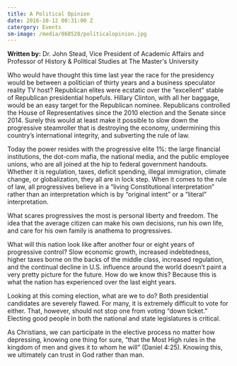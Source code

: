 ```yaml
---
title: A Political Opinion
date: 2016-10-12 00:31:00 Z
catergory: Events
sm-image: /media/868528/politicalopinion.jpg
---
```


**Written by:** Dr. John Stead, Vice President of Academic Affairs and Professor of History & Political Studies at The Master's University

Who would have thought this time last year the race for the presidency would be between a politician of thirty years and a business speculator reality TV host? Republican elites were ecstatic over the “excellent” stable of Republican presidential hopefuls. Hillary Clinton, with all her baggage, would be an easy target for the Republican nominee. Republicans controlled the House of Representatives since the 2010 election and the Senate since 2014. Surely this would at least make it possible to slow down the progressive steamroller that is destroying the economy, undermining this country’s international integrity, and subverting the rule of law.

Today the power resides with the progressive elite 1%: the large financial institutions, the dot-com mafia, the national media, and the public employee unions, who are all joined at the hip to federal government handouts. Whether it is regulation, taxes, deficit spending, illegal immigration, climate change, or globalization, they all are in lock step. When it comes to the rule of law, all progressives believe in a “living Constitutional interpretation” rather than an interpretation which is by “original intent” or a “literal” interpretation.

What scares progressives the most is personal liberty and freedom. The idea that the average citizen can make his own decisions, run his own life, and care for his own family is anathema to progressives.

What will this nation look like after another four or eight years of progressive control? Slow economic growth, increased indebtedness, higher taxes borne on the backs of the middle class, increased regulation, and the continual decline in U.S. influence around the world doesn’t paint a very pretty picture for the future. How do we know this? Because this is what the nation has experienced over the last eight years.

Looking at this coming election, what are we to do? Both presidential candidates are severely flawed. For many, it is extremely difficult to vote for either. That, however, should not stop one from voting “down ticket.” Electing good people in both the national and state legislatures is critical.

As Christians, we can participate in the elective process no matter how depressing, knowing one thing for sure, “that the Most High rules in the kingdom of men and gives it to whom he will” (Daniel 4:25). Knowing this, we ultimately can trust in God rather than man.
